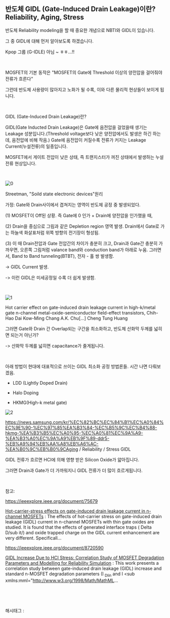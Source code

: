 ## 반도체 GIDL (Gate-Induced Drain Leakage)이란? Reliability, Aging, Stress

반도체 Reliability modeling을 할 때 중요한 개념으로 NBTI와 GIDL이 있습니다.

그 중 GIDL에 대해 먼저 알아보도록 하겠습니다.

Kpop 그룹 (G-IDLE) 아님 ~ ㅎㅎ...!!

​

MOSFET의 기본 동작은 "MOSFET의 Gate에 Threshold 이상의 양전압을 걸어줘야 전류가 흐른다"

그런데 반도체 사용량이 많아지고 노화가 될 수록, 이와 다른 물리적 현상들이 보이게 됩니다.

​

GIDL (Gate-Induced Drain Leakage)란?

GIDL(Gate Inducted Drain Leakage)은 Gate에 음전압을 걸었을때 생기는 Leakage 성분입니다.(Threshold voltage보다 낮은 양전압에서도 발생은 하긴 하는데, 음전압에 비해 작음.) Gate에 음전압이 커질수록 전류가 커지는 Leakage Current(누설전류)의 일종입니다.

MOSFET에서 게이트 전압이 낮은 상태, 즉 트랜지스터가 꺼진 상태에서 발생하는 누설 전류 현상입니다.

​

![0](/asset/img/223620561081/0.png)

Streetman, "Soild state electronic devices"원리

가정: Gate와 Drain사이에서 겹쳐지는 영역이 반도체 공정 중 발생되었다.

(1) MOSFET이 Off된 상황. 즉 Gate에 0 인가 + Drain에 양전압을 인가했을 때,

(2) Drain을 중심으로 그림과 같은 Depletion region 영역 발생. Drain에서 Gate로 가는 하늘색 화살표처럼 위쪽 방향의 전기장이 형성됨.

(3) 이 때 Drain전압과 Gate 전압간의 차이가 충분히 크고, Drain과 Gate간 충분히 가까우면, 오른쪽 그림처럼 valance band와 conduction band가 아래로 누움. 그러면서, Band to Band tunneling(BTBT), 전자 - 홀 쌍 발생함.

-> GIDL Current 발생.

-> 이런 GIDL은 미세공정일 수록 더 쉽게 발생함.

​

![1](/asset/img/223620561081/1.png)

Hot carrier effect on gate-induced drain leakage current in high-k/metal gate n-channel metal-oxide-semiconductor field-effect transistors, Chih-Hao Dai Kow-Ming Chang A.K. Chu[...] Cheng Tung Huang​

그러면 Gate와 Drain 간 Overlap되는 구간을 최소화하고, 반도체 산화막 두께를 넓히면 되는거 아닌가?

-> 산화막 두께를 넓히면 capacitance가 줄게됩니다. 

​

아래 방법이 현대에 대표적으로 쓰이는 GIDL 최소화 공정 방법론들. 시간 나면 다뤄보겠음.

- LDD (Lightly Doped Drain)

- Halo Doping

- HKMG(High-k metal gate)

![2](/asset/img/223620561081/2.png)

https://news.samsung.com/kr/%EC%82%BC%EC%84%B1%EC%A0%84%EC%9E%90-%EC%97%85%EA%B3%84-%EC%B5%9C%EC%B4%88-hkmg-%EA%B3%B5%EC%A0%95-%EC%A0%81%EC%9A%A9-%EA%B3%A0%EC%9A%A9%EB%9F%89-ddr5-%EB%A9%94%EB%AA%A8%EB%A6%AC-%EA%B0%9C%EB%B0%9CAging / Reliability / Stress GIDL

GIDL 전류가 흐르면 HCI에 의해 영향 받은 Silicon Oxide가 얇아집니다.

그러면 Drain과 Gate가 더 가까워지니 GIDL 전류가 더 많이 흐르게됩니다.

​

참고:

https://ieeexplore.ieee.org/document/75679

[Hot-carrier-stress effects on gate-induced drain leakage current in n-channel MOSFETs](https://ieeexplore.ieee.org/document/75679) : The effects of hot-carrier stress on gate-induced drain leakage (GIDL) current in n-channel MOSFETs with thin gate oxides are studied. It is found that the effects of generated interface traps ( Delta D/sub it/) and oxide trapped charge on the GIDL current enhancement are very different. Specificall...

https://ieeexplore.ieee.org/document/8720590

[GIDL Increase Due to HCI Stress: Correlation Study of MOSFET Degradation Parameters and Modelling for Reliability Simulation](https://ieeexplore.ieee.org/document/8720590) : This work presents a correlation study between gate-induced drain leakage (GIDL) increase and standard n-MOSFET degradation parameters (I <sub xmlns:mml="http://www.w3.org/1998/Math/MathML" xmlns:xlink="http://www.w3.org/1999/xlink">Dlin</sub> and I <sub xmlns:mml="http://www.w3.org/1998/Math/MathML...

​

​

 해시태그 : 